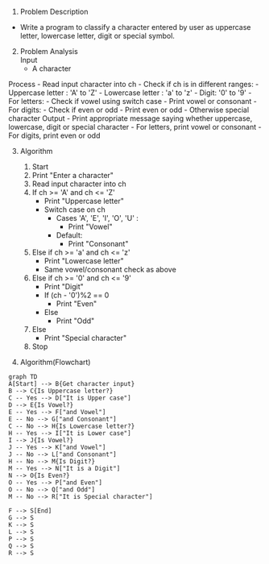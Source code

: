 1. Problem Description
- Write a program to classify a character entered by user as uppercase letter, lowercase letter, digit or special symbol.

2. Problem Analysis  
Input
    - A character

Process
    - Read input character into ch
        - Check if ch is in different ranges:
        - Uppercase letter : 'A' to 'Z'
        - Lowercase letter : 'a' to 'z' 
        - Digit: '0' to '9'
    - For letters:
        - Check if vowel using switch case
        - Print vowel or consonant 
    - For digits: 
        - Check if even or odd
        - Print even or odd
    - Otherwise special character
Output
    - Print appropriate message saying whether uppercase, lowercase, digit or special character
    - For letters, print vowel or consonant
    - For digits, print even or odd 

3. Algorithm
    1. Start 
    3. Print "Enter a character" 
    4. Read input character into ch
    5. If ch >= 'A' and ch <= 'Z' 
        - Print "Uppercase letter"
        - Switch case on ch
            - Cases 'A', 'E', 'I', 'O', 'U' :
                - Print "Vowel"
            - Default:
                - Print "Consonant"
    6. Else if ch >= 'a' and ch <= 'z'
        - Print "Lowercase letter"
        - Same vowel/consonant check as above
    7. Else if ch >= '0' and ch <= '9' 
        - Print "Digit"
        - If (ch - '0')%2 == 0
            - Print "Even"
       - Else
            - Print "Odd"
    8. Else
        - Print "Special character"
    9. Stop

4. Algorithm(Flowchart)

```mermaid
graph TD
A[Start] --> B{Get character input}
B --> C{Is Uppercase letter?}
C -- Yes --> D["It is Upper case"] 
D --> E{Is Vowel?}
E -- Yes --> F["and Vowel"]
E -- No --> G["and Consonant"]
C -- No --> H{Is Lowercase letter?} 
H -- Yes --> I["It is Lower case"]
I --> J{Is Vowel?}
J -- Yes --> K["and Vowel"]  
J -- No --> L["and Consonant"]
H -- No --> M{Is Digit?}
M -- Yes --> N["It is a Digit"]   
N --> O{Is Even?}
O -- Yes --> P["and Even"] 
O -- No --> Q["and Odd"]
M -- No --> R["It is Special character"]

F --> S[End]
G --> S
K --> S 
L --> S
P --> S
Q --> S
R --> S
```